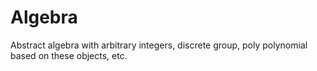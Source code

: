 # Algebra
Abstract algebra with arbitrary integers, discrete group, poly polynomial based on these objects, etc.
